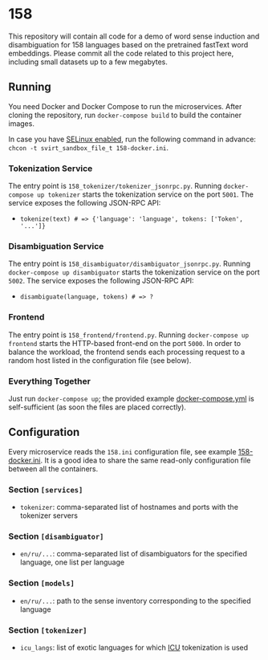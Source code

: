 # 158

This repository will contain all code for a demo of word sense induction and disambiguation for 158 languages based on the pretrained fastText word embeddings. Please commit all the code related to this project here, including small datasets up to a few megabytes.

## Running

You need Docker and Docker Compose to run the microservices. After cloning the repository, run `docker-compose build` to build the container images.

In case you have [SELinux enabled](https://stopdisablingselinux.com/), run the following command in advance: `chcon -t svirt_sandbox_file_t 158-docker.ini`.

### Tokenization Service

The entry point is `158_tokenizer/tokenizer_jsonrpc.py`. Running `docker-compose up tokenizer` starts the tokenization service on the port `5001`. The service exposes the following JSON-RPC API:

* `tokenize(text) # => {'language': 'language', tokens: ['Token', '...']}`

### Disambiguation Service

The entry point is `158_disambiguator/disambiguator_jsonrpc.py`. Running `docker-compose up disambiguator` starts the tokenization service on the port `5002`. The service exposes the following JSON-RPC API:

* `disambiguate(language, tokens) # => ?`

### Frontend

The entry point is `158_frontend/frontend.py`. Running `docker-compose up frontend` starts the HTTP-based front-end on the port `5000`. In order to balance the workload, the frontend sends each processing request to a random host listed in the configuration file (see below).

### Everything Together

Just run `docker-compose up`; the provided example [docker-compose.yml](docker-compose.yml) is self-sufficient (as soon the files are placed correctly).

## Configuration

Every microservice reads the `158.ini` configuration file, see example [158-docker.ini](158-docker.ini). It is a good idea to share the same read-only configuration file between all the containers.

### Section `[services]`

* `tokenizer`: comma-separated list of hostnames and ports with the tokenizer servers

### Section `[disambiguator]`

* `en/ru/...`: comma-separated list of disambiguators for the specified language, one list per language

### Section `[models]`

* `en/ru/...`: path to the sense inventory corresponding to the specified language

### Section `[tokenizer]`

* `icu_langs`: list of exotic languages for which [ICU](https://github.com/ovalhub/pyicu) tokenization is used
